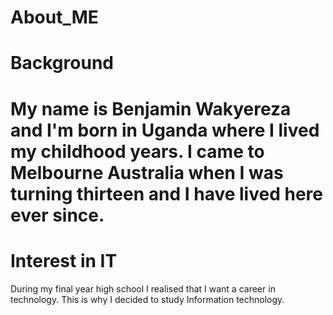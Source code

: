 # About_ME
<body>
<h1>Background<h1>
  
<p> My name is Benjamin Wakyereza and I'm born in Uganda where I lived my childhood years. I came to Melbourne Australia when I was turning thirteen and I have lived here ever since. </p>

<h1> Interest in IT </h1>

<p> During my final year high school I realised that I want a career in technology. This is why I decided to study Information technology.</p>
</body>
